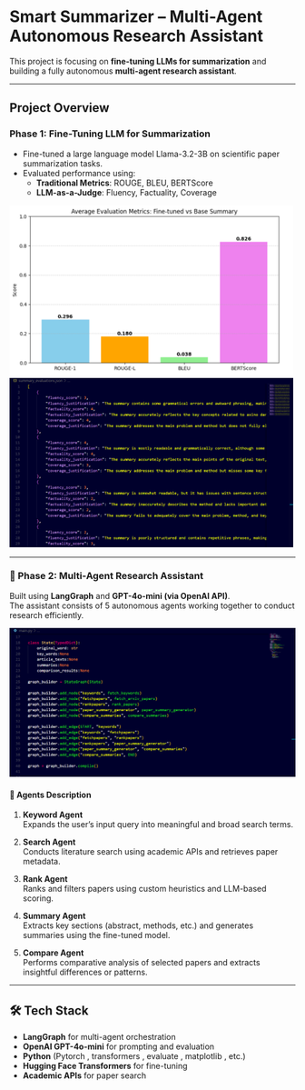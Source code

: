 # Smart Summarizer – Multi-Agent Autonomous Research Assistant

This project is focusing on **fine-tuning LLMs for summarization** and building a fully autonomous **multi-agent research assistant**.

---

## Project Overview

### Phase 1: Fine-Tuning LLM for Summarization

- Fine-tuned a large language model Llama-3.2-3B on scientific paper summarization tasks.
- Evaluated performance using:
  - **Traditional Metrics**: ROUGE, BLEU, BERTScore
  - **LLM-as-a-Judge**: Fluency, Factuality, Coverage

<img src="stat-evaluation.png" alt="Traditional Evaluation" width="500"/>
<img src="llm-evaluation.png" alt="LLM Evaluation" width="500"/>

---

### 🤖 Phase 2: Multi-Agent Research Assistant

Built using **LangGraph** and **GPT-4o-mini (via OpenAI API)**.  
The assistant consists of 5 autonomous agents working together to conduct research efficiently.

<img src="agent-structure.png" alt="Agent Structure" width="700"/>

#### 🧩 Agents Description

1. **Keyword Agent**  
   Expands the user’s input query into meaningful and broad search terms.

2. **Search Agent**  
   Conducts literature search using academic APIs and retrieves paper metadata.

3. **Rank Agent**  
   Ranks and filters papers using custom heuristics and LLM-based scoring.

4. **Summary Agent**  
   Extracts key sections (abstract, methods, etc.) and generates summaries using the fine-tuned model.

5. **Compare Agent**  
   Performs comparative analysis of selected papers and extracts insightful differences or patterns.

---

## 🛠️ Tech Stack

- **LangGraph** for multi-agent orchestration  
- **OpenAI GPT-4o-mini** for prompting and evaluation  
- **Python** (Pytorch , transformers , evaluate , matplotlib , etc.)  
- **Hugging Face Transformers** for fine-tuning  
- **Academic APIs** for paper search
